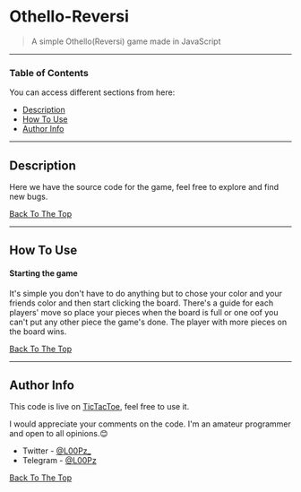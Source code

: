 # Othello-Reversi

> A simple Othello(Reversi) game made in JavaScript 

---

### Table of Contents
You can access different sections from here:

- [Description](#description)
- [How To Use](#how-to-use)
- [Author Info](#author-info)

---

## Description

Here we have the source code for the game, feel free to explore and find new bugs.

[Back To The Top](#othello-reversi)

---

## How To Use

#### Starting the game

It's simple you don't have to do anything but to chose your color and your friends color and then start clicking the board. There's a guide for each players' move so place your pieces when the board is full or one oof you can't put any other piece the game's done. The player with more pieces on the board wins.

[Back To The Top](#othello-reversi)

---

## Author Info

This code is live on [TicTacToe](https://github.com/L000Pz/TicTacToe), feel free to use it.

I would appreciate your comments on the code. I'm an amateur programmer and open to all opinions.😊

- Twitter - [@L00Pz_](https://twitter.com/L00Pz_)
- Telegram - [@L00Pz](https://t.me/L00Pz)

[Back To The Top](#othello-reversi)
